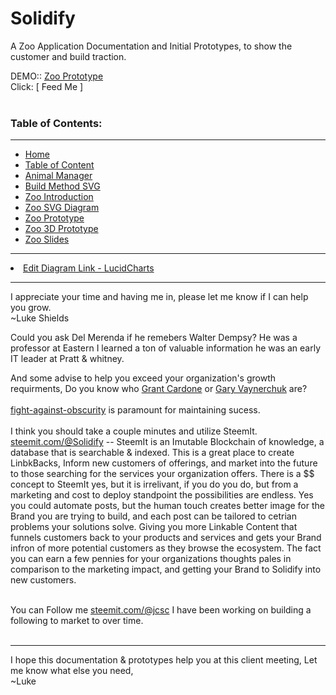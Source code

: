 # Solidify
A Zoo Application Documentation and Initial Prototypes, to show the customer and build traction.


DEMO::  <a href="http://jcsc.biz/Portals/12/Solidify/Zoo-3D.html">Zoo Prototype</a><br />
Click:   [ Feed Me ]
<br /><br />
<h3>Table of Contents:</h3><hr />

<ul>
                        <li><a href="http://jcsc.biz/Portals/12/Solidify/ZooStart.html">Home</a></li>
                        <li><a href="http://jcsc.biz/Portals/12/Solidify/Zoo-Index.html">Table of Content</a></li>
                        <li><a href="http://jcsc.biz/Portals/12/Solidify/AnimalManager.html">Animal Manager</a></li>
                        <li><a href="http://jcsc.biz/Portals/12/Solidify/Zoo-Build Method.svg">Build Method SVG</a></li>
                        <li><a href="http://jcsc.biz/Portals/12/Solidify/Zoo-Intro.html">Zoo Introduction</a></li>
                        <li><a href="http://jcsc.biz/Portals/12/Solidify/ZooDiagram.svg">Zoo SVG Diagram</a></li>
                        <li><a href="http://jcsc.biz/Portals/12/Solidify/Zoo.html">Zoo Prototype</a></li>
                        <li><a href="http://jcsc.biz/Portals/12/Solidify/Zoo-3D.html">Zoo 3D Prototype</a></li>
                        <li><a href="http://jcsc.biz/Portals/12/Solidify/Zoo-Slides.html">Zoo Slides</a></li>
                </ul><hr />
     <li><a href="https://www.lucidchart.com/invitations/accept/28a4cebd-e433-42ac-984d-383c257eb12b">Edit Diagram Link - LucidCharts</a></li>           
<hr >

I appreciate your time and having me in, please let me know if I can help you grow.<br />
~Luke Shields


Could you ask Del Merenda if he remebers Walter Dempsy?  He was a professor at Eastern I learned a ton of valuable information he was an early IT leader at Pratt & whitney.  


And some advise to help you exceed your organization's growth requirments, Do you know who <a href="https://www.youtube.com/user/GrantCardone">Grant Cardone</a> or <a href="https://www.youtube.com/user/GaryVaynerchuk">Gary Vaynerchuk</a> are?<br /><br /><a href="https://grantcardone.com/fight-against-obscurity/">fight-against-obscurity</a> is paramount for maintaining sucess.<br />  
I think you should take a couple minutes and utilize SteemIt.<br />
<a href="https://steemit.com">steemit.com/@Solidify</a>  -- SteemIt is an Imutable Blockchain of knowledge, a database that is searchable & indexed.  This is a great place to create LinbkBacks, Inform new customers of offerings, and market into the future to those searching for the services your organization offers.
There is a $$ concept to SteemIt yes, but it is irrelivant, if you do you do, but from a marketing and cost to deploy standpoint the possibilities are endless.  Yes you could automate posts, but the human touch creates better image for the Brand you are trying to build, and each post can be tailored to cetrian problems your solutions solve.  Giving you more Linkable Content that funnels customers back to your products and services and gets your Brand infron of more potential customers as they browse the ecosystem.  The fact you can earn a few pennies for your organizations thoughts pales in comparison to the marketing impact, and getting your Brand to Solidify into new customers.

<br />You can Follow me <a href="https://steemit.com/@jcsc">steemit.com/@jcsc</a> I have been working on building a following to market to over time.
<br /><br /><hr />
I hope this documentation & prototypes help you at this client meeting, Let me know what else you need,<br />
~Luke
